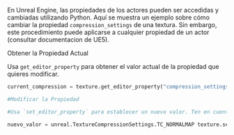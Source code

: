 

En Unreal Engine, las propiedades de los actores pueden ser accedidas y cambiadas utilizando Python. Aquí se muestra un ejemplo sobre cómo cambiar la propiedad `compression_settings` de una textura. Sin embargo, este procedimiento puede aplicarse a cualquier propiedad de un actor (consultar documentacion de UE5).

Obtener la Propiedad Actual

Usa `get_editor_property` para obtener el valor actual de la propiedad que quieres modificar.

```python
current_compression = texture.get_editor_property("compression_settings") print(f"Compresión actual: {current_compression}")

#Modificar la Propiedad

#Usa `set_editor_property` para establecer un nuevo valor. Ten en cuenta que los #valores deben ser compatibles con el tipo de dato de la propiedad.

nuevo_valor = unreal.TextureCompressionSettings.TC_NORMALMAP texture.set_editor_property(name="compression_settings", value=nuevo_valor) print(f"Compresión modificada: {nuevo_valor}")
